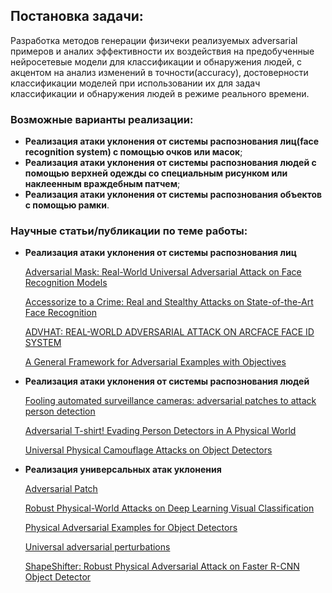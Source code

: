 ## Постановка задачи:

Разработка методов генерации физичеки реализуемых adversarial примеров и аналих эффективности их воздействия на предобученные нейросетевые модели для классификации и обнаружения людей, с акцентом на анализ изменений в точности(accuracy), достоверности классификации моделей при использовании их для задач классификации и обнаружения людей в режиме реального времени.

### Возможные варианты реализации:

- **Реализация атаки уклонения от системы распознования лиц(face recognition system) с помощью очков или масок**;
- **Реализация атаки уклонения от системы распознования людей с помощью верхней одежды со специальным рисунком или наклеенным враждебным патчем**;
- **Реализация атаки уклонения от системы распознования объектов с помощью рамки**.

### Научные статьи/публикации по теме работы:

- **Реализация атаки уклонения от системы распознования лиц**<br>

  [Adversarial Mask: Real-World Universal Adversarial Attack on Face Recognition Models](https://arxiv.org/pdf/2111.10759)

  [Accessorize to a Crime: Real and Stealthy Attacks on State-of-the-Art Face Recognition](https://dl.acm.org/doi/pdf/10.1145/2976749.2978392)

  [ADVHAT: REAL-WORLD ADVERSARIAL ATTACK ON ARCFACE FACE ID SYSTEM](https://arxiv.org/pdf/1908.08705)

  [A General Framework for Adversarial Examples with Objectives](https://dl.acm.org/doi/pdf/10.1145/3317611)

- **Реализация атаки уклонения от системы распознования людей**<br>

  [Fooling automated surveillance cameras: adversarial patches to attack person detection](https://arxiv.org/pdf/1904.08653)

  [Adversarial T-shirt! Evading Person Detectors in A Physical World](https://arxiv.org/pdf/1910.11099)

  [Universal Physical Camouflage Attacks on Object Detectors](https://arxiv.org/pdf/1909.04326)
  
- **Реализация универсальных атак уклонения**<br>

  [Adversarial Patch](https://arxiv.org/pdf/1712.09665)

  [Robust Physical-World Attacks on Deep Learning Visual Classification](https://arxiv.org/pdf/1707.08945)

  [Physical Adversarial Examples for Object Detectors](https://arxiv.org/pdf/1807.07769)

  [Universal adversarial perturbations](https://arxiv.org/pdf/1610.08401)

  [ShapeShifter: Robust Physical Adversarial Attack on Faster R-CNN Object Detector](https://arxiv.org/pdf/1804.05810)
  
